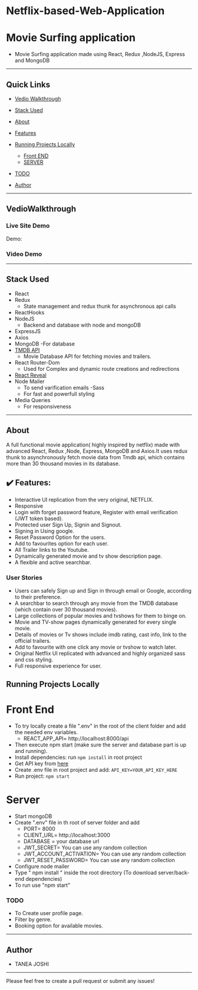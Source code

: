 # Netflix-based-Web-Application
# Movie Surfing application

- Movie Surfing application made using React, Redux ,NodeJS, Express and MongoDB 

---

## Quick Links

- [Vedio Walkthrough](#VedioWalkthrough)

- [Stack Used](#stack-used)

- [About](#about)
 
- [Features](#Features)

- [Running Projects Locally](#running-projects-locally)
   - [Front END](#front-end)
   - [SERVER](#server)


- [TODO](#todo)

- [Author](#author)

---

## VedioWalkthrough

### Live Site Demo

Demo: 

### Video Demo

---

## Stack Used

- React
- Redux
    - State management and redux thunk for asynchronous api calls
- ReactHooks   
- NodeJS
   - Backend and database with node and mongoDB
- ExpressJS
- Axios
- MongoDB
    -For database
- [TMDB API](https://www.themoviedb.org/?language=en-US)
  - Movie Database API for fetching movies and trailers.
-  React Router-Dom
   - Used for Complex and dynamic route creations and redirections
- [React Reveal](https://www.react-reveal.com/)
- Node Mailer
  - To send varification emails
 -Sass 
  - For fast and powerfull styling
 - Media Queries
   - For responsiveness
 

---

## About
A full functional movie application( highly inspired by netflix) made with advanced React, Redux ,Node, Express, MongoDB and Axios.It uses redux thunk to asynchronously fetch movie data from Tmdb api, which contains more than 30 thousand movies in its database. 

## :heavy_check_mark: Features:
- Interactive UI replication from the very original, NETFLIX.
- Responsive
- Login with forget password feature, Register with email verification (JWT token based).
- Protected user Sign Up, Signin and Signout.
- Signing in Using google.
- Reset Password Option for the users.
- Add to favourites option for each user.
- All Trailer links to the Youtube.
- Dynamically generated movie and tv show description page.
- A flexible and active searchbar.




### User Stories

- Users can safely Sign up and Sign in through email or Google, according to their preference.
- A searchbar to search through any movie from the TMDB database (which contain over 30 thousand movies).
- Large collections of popular movies and tvshows for them to binge on.
- Movie and TV-show pages dynamically generated for every single movie.
- Details of movies or Tv shows include imdb rating, cast info, link to the official trailers.
- Add to favourite with one click any movie or tvshow to watch later.
- Original Netflix UI replicated with advanced and highly organized sass and css styling.
- Full responsive experience for user.

## Running Projects Locally
 # Front End

- To try locally create a file ".env" in the root of the client folder and add the needed env variables.
   - REACT_APP_API= http://localhost:8000/api
- Then execute npm start (make sure the server and database part is up and  running).
- Install dependencies: run `npm install` in root project
- Get API key from [here](https://www.themoviedb.org/documentation/api)
- Create .env file in root project and add: `API_KEY=YOUR_API_KEY_HERE`
- Run project: `npm start`

# Server
- Start mongoDB
- Create ".env" file in th root of server folder and add 
   - PORT= 8000
   - CLIENT_URL= http://localhost:3000
   - DATABASE = your database url
   - JWT_SECRET= You can use any random collection
   - JWT_ACCOUNT_ACTIVATION= You can use any random collection
   - JWT_RESET_PASSWORD= You can use any random collection
- Configure node mailer
- Type " npm install " inside the root directory (To download server/back-end dependencies)
- To run use "npm start"

### TODO
- To Create user profile page.
- Filter by genre.
- Booking option for available movies.

---

## Author

- TANEA JOSHI 

---
Please feel free to create a pull request or submit any issues!
